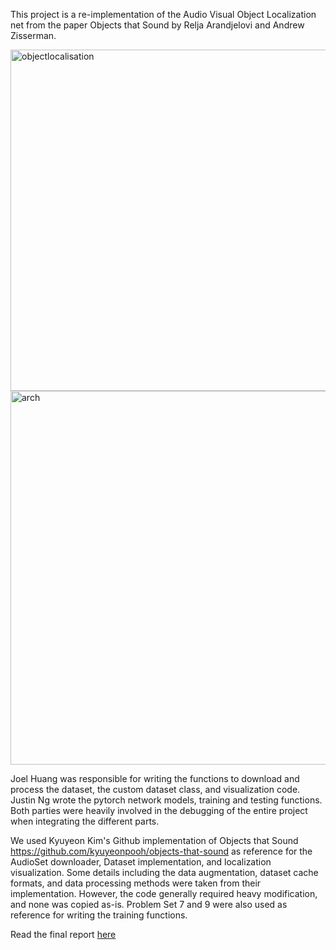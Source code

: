 This project is a re-implementation of the Audio Visual Object Localization net from the paper Objects that Sound by Relja Arandjelovi and Andrew Zisserman.

<img width="546" alt="objectlocalisation" src="https://github.com/user-attachments/assets/ad91829c-967b-4a0b-96e8-03b9ff9be117" />
<img width="598" alt="arch" src="https://github.com/user-attachments/assets/b5581712-c606-4337-a902-308fa30eeace" />

Joel Huang was responsible for writing the functions to download and process the dataset, the custom dataset class, and visualization code.
Justin Ng wrote the pytorch network models, training and testing functions.
Both parties were heavily involved in the debugging of the entire project when integrating the different parts.

We used Kyuyeon Kim's Github implementation of Objects that Sound https://github.com/kyuyeonpooh/objects-that-sound as reference for the AudioSet downloader, Dataset implementation, and localization visualization. Some details including the data augmentation, dataset cache formats, and data processing methods were taken from their implementation. However, the code generally required heavy modification, and none was copied as-is. Problem Set 7 and 9 were also used as reference for writing the training functions.

Read the final report [here](442FinalReport.pdf)
